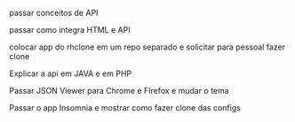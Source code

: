 passar conceitos de API

passar como integra HTML e API 

colocar app do rhclone em um repo separado e solicitar para pessoal fazer clone 


Explicar a api em JAVA e em PHP

Passar JSON Viewer para Chrome e FIrefox e mudar o tema

Passar o app Insomnia e mostrar como fazer clone das configs